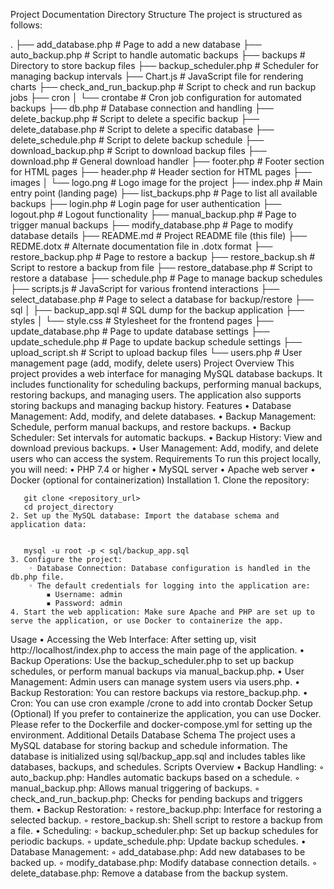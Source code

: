 Project Documentation
Directory Structure
The project is structured as follows:

  
.
├── add_database.php           # Page to add a new database
├── auto_backup.php            # Script to handle automatic backups
├── backups                    # Directory to store backup files
├── backup_scheduler.php       # Scheduler for managing backup intervals
├── Chart.js                   # JavaScript file for rendering charts
├── check_and_run_backup.php   # Script to check and run backup jobs
├── cron
│   └── crontabe               # Cron job configuration for automated backups
├── db.php                     # Database connection and handling
├── delete_backup.php          # Script to delete a specific backup
├── delete_database.php        # Script to delete a specific database
├── delete_schedule.php        # Script to delete backup schedule
├── download_backup.php        # Script to download backup files
├── download.php               # General download handler
├── footer.php                 # Footer section for HTML pages
├── header.php                 # Header section for HTML pages
├── images
│   └── logo.png               # Logo image for the project
├── index.php                  # Main entry point (landing page)
├── list_backups.php           # Page to list all available backups
├── login.php                  # Login page for user authentication
├── logout.php                 # Logout functionality
├── manual_backup.php          # Page to trigger manual backups
├── modify_database.php        # Page to modify database details
├── README.md                  # Project README file (this file)
├── REDME.dotx                 # Alternate documentation file in .dotx format
├── restore_backup.php         # Page to restore a backup
├── restore_backup.sh          # Script to restore a backup from file
├── restore_database.php       # Script to restore a database
├── schedule.php               # Page to manage backup schedules
├── scripts.js                 # JavaScript for various frontend interactions
├── select_database.php        # Page to select a database for backup/restore
├── sql
│   ├── backup_app.sql         # SQL dump for the backup application
├── styles
│   └── style.css              # Stylesheet for the frontend pages
├── update_database.php        # Page to update database settings
├── update_schedule.php        # Page to update backup schedule settings
├── upload_script.sh           # Script to upload backup files
└── users.php                  # User management page (add, modify, delete users)
Project Overview
This project provides a web interface for managing MySQL database backups. It includes functionality for scheduling backups, performing manual backups, restoring backups, and managing users. The application also supports storing backups and managing backup history.
Features
    • Database Management: Add, modify, and delete databases.
    • Backup Management: Schedule, perform manual backups, and restore backups.
    • Backup Scheduler: Set intervals for automatic backups.
    • Backup History: View and download previous backups.
    • User Management: Add, modify, and delete users who can access the system.
Requirements
To run this project locally, you will need:
    • PHP 7.4 or higher
    • MySQL server
    • Apache web server
    • Docker (optional for containerization)
Installation
    1. Clone the repository:
         
         
       git clone <repository_url>
       cd project_directory
    2. Set up the MySQL database: Import the database schema and application data:
         
         
       mysql -u root -p < sql/backup_app.sql
    3. Configure the project:
        ◦ Database Connection: Database configuration is handled in the db.php file.
        ◦ The default credentials for logging into the application are:
            ▪ Username: admin
            ▪ Password: admin
    4. Start the web application: Make sure Apache and PHP are set up to serve the application, or use Docker to containerize the app.
Usage
    • Accessing the Web Interface: After setting up, visit http://localhost/index.php to access the main page of the application. 
    • Backup Operations: Use the backup_scheduler.php to set up backup schedules, or perform manual backups via manual_backup.php.
    • User Management: Admin users can manage system users via users.php.
    • Backup Restoration: You can restore backups via restore_backup.php.
    • Cron: You can use cron example /crone to add into crontab 
Docker Setup (Optional)
If you prefer to containerize the application, you can use Docker. Please refer to the Dockerfile and docker-compose.yml for setting up the environment.
Additional Details
Database Schema
The project uses a MySQL database for storing backup and schedule information. The database is initialized using sql/backup_app.sql and includes tables like databases, backups, and schedules.
Scripts Overview
    • Backup Handling:
        ◦ auto_backup.php: Handles automatic backups based on a schedule.
        ◦ manual_backup.php: Allows manual triggering of backups.
        ◦ check_and_run_backup.php: Checks for pending backups and triggers them.
    • Backup Restoration:
        ◦ restore_backup.php: Interface for restoring a selected backup.
        ◦ restore_backup.sh: Shell script to restore a backup from a file.
    • Scheduling:
        ◦ backup_scheduler.php: Set up backup schedules for periodic backups.
        ◦ update_schedule.php: Update backup schedules.
    • Database Management:
        ◦ add_database.php: Add new databases to be backed up.
        ◦ modify_database.php: Modify database connection details.
        ◦ delete_database.php: Remove a database from the backup system.

